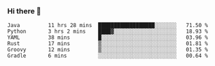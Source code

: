 ### Hi there 👋

<!--
**AXEwiges/AXEwiges** is a ✨ _special_ ✨ repository because its `README.md` (this file) appears on your GitHub profile.

Here are some ideas to get you started:

- 🔭 I’m currently working on ...
- 🌱 I’m currently learning ...
- 👯 I’m looking to collaborate on ...
- 🤔 I’m looking for help with ...
- 💬 Ask me about ...
- 📫 How to reach me: ...
- 😄 Pronouns: ...
- ⚡ Fun fact: ...
-->
<!--START_SECTION:waka-->

```text
Java         11 hrs 28 mins  ██████████████████░░░░░░░   71.50 %
Python       3 hrs 2 mins    ████▓░░░░░░░░░░░░░░░░░░░░   18.93 %
YAML         38 mins         █░░░░░░░░░░░░░░░░░░░░░░░░   03.96 %
Rust         17 mins         ▒░░░░░░░░░░░░░░░░░░░░░░░░   01.81 %
Groovy       12 mins         ▒░░░░░░░░░░░░░░░░░░░░░░░░   01.35 %
Gradle       6 mins          ░░░░░░░░░░░░░░░░░░░░░░░░░   00.64 %
```

<!--END_SECTION:waka-->
